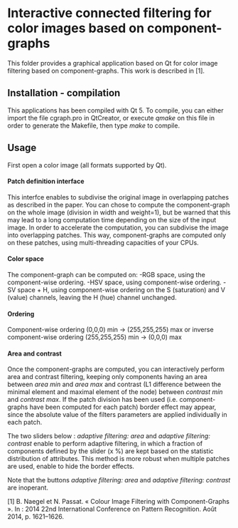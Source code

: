 # Interactive connected filtering for color images based on component-graphs

This folder provides a graphical application based on Qt for color image filtering based on component-graphs.
This work is described in [1].

## Installation - compilation
This applications has been compiled with Qt 5. To compile, you can either import the file cgraph.pro in QtCreator, or execute *qmake* on this file in order to generate the Makefile, then type *make* to compile.

## Usage

First open a color image (all formats supported by Qt).
#### Patch definition interface
This interfce enables to subdivise the original image in overlapping patches as described in the paper.
You can chose to compute the component-graph on the whole image (division in width and weight=1), but be warned that this may lead to a long computation time depending on the size of the input image.
In order to accelerate the computation, you can subdivise the image into overlapping patches. This way, component-graphs are computed only on these patches, using multi-threading capacities of your CPUs.

#### Color space
The component-graph can be computed on:
-RGB space, using the component-wise ordering.
-HSV space, using component-wise ordering.
-SV space + H, using component-wise ordering on the S (saturation) and V (value) channels, leaving the H (hue) channel unchanged.

#### Ordering 
Component-wise ordering (0,0,0) min -> (255,255,255) max or inverse component-wise ordering (255,255,255) min -> (0,0,0) max

#### Area and contrast
Once the component-graphs are computed, you can interactively perform area and contrast filtering, keeping only components having an area between *area min* and *area max* and contrast (L1 difference between the minimal element and maximal element of the node) between *contrast min* and *contrast max*. If the patch division has been used (i.e. component-graphs have been computed for each patch) border effect may appear, since the absolute value of the filters parameters are applied individually in each patch.

The two sliders below : *adaptive filtering: area* and *adaptive filtering: contrast* enable to perform adaptive filtering, in which a fraction of components defined by the slider (x %) are kept based on the statistic distribution of attributes.
This method is more robust when multiple patches are used, enable to hide the border effects. 

Note that the buttons *adaptive filtering: area* and *adaptive filtering: contrast* are inoperant.

[1] B. Naegel et N. Passat. « Colour Image Filtering with Component-Graphs ». In : 2014 22nd International Conference on Pattern Recognition. Août 2014, p. 1621–1626.
